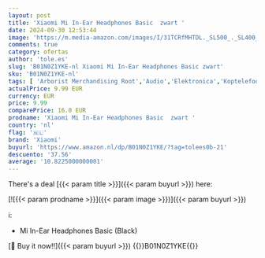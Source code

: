 ```yaml
---
layout: post
title: 'Xiaomi Mi In-Ear Headphones Basic  zwart '
date: 2024-09-30 12:53:44
image: 'https://m.media-amazon.com/images/I/31TCRfMHTDL._SL500_._SL400_.jpg'
comments: true
category: ofertas
author: 'tole.es'
slug: 'B01N0Z1YKE-nl Xiaomi Mi In-Ear Headphones Basic zwart'
sku: 'B01N0Z1YKE-nl'
tags: [ 'Arborist Merchandising Root','Audio','Elektronica','Koptelefoons & oordopjes','Koptelefoons, oordopjes & accessoires','Oordopjes','Self Service','Special Features Stores','be0c145d-645e-47ab-b638-53e8112e3d67_0','be0c145d-645e-47ab-b638-53e8112e3d67_8201','xiaomi','🇳🇱', ]
actualPrice: 9.99 EUR
currency: EUR
price: 9.99
comparePrice: 16.0 EUR
prodname: 'Xiaomi Mi In-Ear Headphones Basic  zwart '
country: 'nl'
flag: '🇳🇱'
brand: 'Xiaomi'
buyurl: 'https://www.amazon.nl/dp/B01N0Z1YKE/?tag=tolees0b-21'
descuento: '37.56'
average: '10.8225000000001'
---
```


There's a deal [{{< param title >}}]({{< param buyurl >}})  here:

[![{{< param prodname >}}]({{< param image >}})]({{< param buyurl >}})

ℹ️:

- Mi In-Ear Headphones Basic (Black)

[🛒 Buy it now!!]({{< param buyurl >}})
{{<world>}}B01N0Z1YKE{{</world>}}
